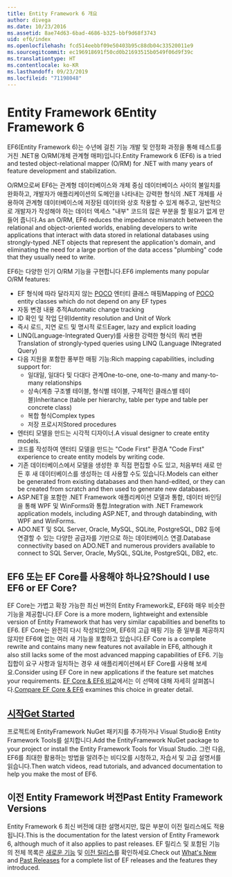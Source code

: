 ```yaml
---
title: Entity Framework 6 개요
author: divega
ms.date: 10/23/2016
ms.assetid: 8ae74d63-6bad-4686-b325-bbf9d68f3743
uid: ef6/index
ms.openlocfilehash: fcd514eebbf09e50403b95c88db04c33520011e9
ms.sourcegitcommit: ec196918691f50cd0b21693515b0549f06d9f39c
ms.translationtype: HT
ms.contentlocale: ko-KR
ms.lasthandoff: 09/23/2019
ms.locfileid: "71198048"
---
```

# <a name="entity-framework-6"></a><span data-ttu-id="aa418-102">Entity Framework 6</span><span class="sxs-lookup"><span data-stu-id="aa418-102">Entity Framework 6</span></span>
<span data-ttu-id="aa418-103">EF6(Entity Framework 6)는 수년에 걸친 기능 개발 및 안정화 과정을 통해 테스트를 거친 .NET용 O/RM(개체 관계형 매퍼)입니다.</span><span class="sxs-lookup"><span data-stu-id="aa418-103">Entity Framework 6 (EF6) is a tried and tested object-relational mapper (O/RM) for .NET with many years of feature development and stabilization.</span></span>

<span data-ttu-id="aa418-104">O/RM으로써 EF6는 관계형 데이터베이스와 개체 중심 데이터베이스 사이의 불일치를 완화하고, 개발자가 애플리케이션의 도메인을 나타내는 강력한 형식의 .NET 개체를 사용하여 관계형 데이터베이스에 저장된 데이터와 상호 작용할 수 있게 해주고, 일반적으로 개발자가 작성해야 하는 데이터 액세스 "내부" 코드의 많은 부분을 할 필요가 없게 만들어 줍니다.</span><span class="sxs-lookup"><span data-stu-id="aa418-104">As an O/RM, EF6 reduces the impedance mismatch between the relational and object-oriented worlds, enabling developers to write applications that interact with data stored in relational databases using strongly-typed .NET objects that represent the application's domain, and eliminating the need for a large portion of the data access "plumbing" code that they usually need to write.</span></span>

<span data-ttu-id="aa418-105">EF6는 다양한 인기 O/RM 기능을 구현합니다.</span><span class="sxs-lookup"><span data-stu-id="aa418-105">EF6 implements many popular O/RM features:</span></span>
- <span data-ttu-id="aa418-106">EF 형식에 따라 달라지지 않는 [POCO](~/ef6/resources/glossary.md#poco) 엔터티 클래스 매핑</span><span class="sxs-lookup"><span data-stu-id="aa418-106">Mapping of [POCO](~/ef6/resources/glossary.md#poco) entity classes which do not depend on any EF types</span></span>
- <span data-ttu-id="aa418-107">자동 변경 내용 추적</span><span class="sxs-lookup"><span data-stu-id="aa418-107">Automatic change tracking</span></span>
- <span data-ttu-id="aa418-108">ID 확인 및 작업 단위</span><span class="sxs-lookup"><span data-stu-id="aa418-108">Identity resolution and Unit of Work</span></span>
- <span data-ttu-id="aa418-109">즉시 로드, 지연 로드 및 명시적 로드</span><span class="sxs-lookup"><span data-stu-id="aa418-109">Eager, lazy and explicit loading</span></span>
- <span data-ttu-id="aa418-110">LINQ(Language-Integrated Query)를 사용한 강력한 형식의 쿼리 변환</span><span class="sxs-lookup"><span data-stu-id="aa418-110">Translation of strongly-typed queries using LINQ (Language INtegrated Query)</span></span>
- <span data-ttu-id="aa418-111">다음 지원을 포함한 풍부한 매핑 기능:</span><span class="sxs-lookup"><span data-stu-id="aa418-111">Rich mapping capabilities, including support for:</span></span>
  - <span data-ttu-id="aa418-112">일대일, 일대다 및 다대다 관계</span><span class="sxs-lookup"><span data-stu-id="aa418-112">One-to-one, one-to-many and many-to-many relationships</span></span>
  - <span data-ttu-id="aa418-113">상속(계층 구조별 테이블, 형식별 테이블, 구체적인 클래스별 테이블)</span><span class="sxs-lookup"><span data-stu-id="aa418-113">Inheritance (table per hierarchy, table per type and table per concrete class)</span></span>
  - <span data-ttu-id="aa418-114">복합 형식</span><span class="sxs-lookup"><span data-stu-id="aa418-114">Complex types</span></span>
  - <span data-ttu-id="aa418-115">저장 프로시저</span><span class="sxs-lookup"><span data-stu-id="aa418-115">Stored procedures</span></span>
- <span data-ttu-id="aa418-116">엔터티 모델을 만드는 시각적 디자이너.</span><span class="sxs-lookup"><span data-stu-id="aa418-116">A visual designer to create entity models.</span></span>
- <span data-ttu-id="aa418-117">코드를 작성하여 엔터티 모델을 만드는 "Code First" 환경</span><span class="sxs-lookup"><span data-stu-id="aa418-117">A "Code First" experience to create entity models by writing code.</span></span>
- <span data-ttu-id="aa418-118">기존 데이터베이스에서 모델을 생성한 후 직접 편집할 수도 있고, 처음부터 새로 만든 후 새 데이터베이스를 생성하는 데 사용할 수도 있습니다.</span><span class="sxs-lookup"><span data-stu-id="aa418-118">Models can either be generated from existing databases and then hand-edited, or they can be created from scratch and then used to generate new databases.</span></span>
- <span data-ttu-id="aa418-119">ASP.NET을 포함한 .NET Framework 애플리케이션 모델과 통합, 데이터 바인딩을 통해 WPF 및 WinForms와 통합.</span><span class="sxs-lookup"><span data-stu-id="aa418-119">Integration with .NET Framework application models, including ASP.NET, and through databinding, with WPF and WinForms.</span></span>
- <span data-ttu-id="aa418-120">ADO.NET 및 SQL Server, Oracle, MySQL, SQLite, PostgreSQL, DB2 등에 연결할 수 있는 다양한 공급자를 기반으로 하는 데이터베이스 연결.</span><span class="sxs-lookup"><span data-stu-id="aa418-120">Database connectivity based on ADO.NET and numerous providers available to connect to SQL Server, Oracle, MySQL, SQLite, PostgreSQL, DB2, etc.</span></span>

## <a name="should-i-use-ef6-or-ef-core"></a><span data-ttu-id="aa418-121">EF6 또는 EF Core를 사용해야 하나요?</span><span class="sxs-lookup"><span data-stu-id="aa418-121">Should I use EF6 or EF Core?</span></span>

<span data-ttu-id="aa418-122">EF Core는 가볍고 확장 가능한 최신 버전의 Entity Framework로, EF6와 매우 비슷한 기능을 제공합니다.</span><span class="sxs-lookup"><span data-stu-id="aa418-122">EF Core is a more modern, lightweight and extensible version of Entity Framework that has very similar capabilities and benefits to EF6.</span></span>
<span data-ttu-id="aa418-123">EF Core는 완전히 다시 작성되었으며, EF6의 고급 매핑 기능 중 일부를 제공하지 않지만 EF6에 없는 여러 새 기능을 포함하고 있습니다.</span><span class="sxs-lookup"><span data-stu-id="aa418-123">EF Core is a complete rewrite and contains many new features not available in EF6, although it also still lacks some of the most advanced mapping capabilities of EF6.</span></span>
<span data-ttu-id="aa418-124">기능 집합이 요구 사항과 일치하는 경우 새 애플리케이션에서 EF Core를 사용해 보세요.</span><span class="sxs-lookup"><span data-stu-id="aa418-124">Consider using EF Core in new applications if the feature set matches your requirements.</span></span>
<span data-ttu-id="aa418-125">[EF Core & EF6 비교](xref:efcore-and-ef6/index)에서는 이 선택에 대해 자세히 살펴봅니다.</span><span class="sxs-lookup"><span data-stu-id="aa418-125">[Compare EF Core & EF6](xref:efcore-and-ef6/index) examines this choice in greater detail.</span></span>

## <a name="get-startedef6get-startedmd"></a>[<span data-ttu-id="aa418-126">시작</span><span class="sxs-lookup"><span data-stu-id="aa418-126">Get Started</span></span>](~/ef6/get-started.md)

<span data-ttu-id="aa418-127">프로젝트에 EntityFramework NuGet 패키지를 추가하거나 Visual Studio용 Entity Framework Tools를 설치합니다.</span><span class="sxs-lookup"><span data-stu-id="aa418-127">Add the EntityFramework NuGet package to your project or install the Entity Framework Tools for Visual Studio.</span></span> <span data-ttu-id="aa418-128">그런 다음, EF6를 최대한 활용하는 방법을 알려주는 비디오를 시청하고, 자습서 및 고급 설명서를 읽습니다.</span><span class="sxs-lookup"><span data-stu-id="aa418-128">Then watch videos, read tutorials, and advanced documentation to help you make the most of EF6.</span></span>

## <a name="past-entity-framework-versions"></a><span data-ttu-id="aa418-129">이전 Entity Framework 버전</span><span class="sxs-lookup"><span data-stu-id="aa418-129">Past Entity Framework Versions</span></span>

<span data-ttu-id="aa418-130">Entity Framework 6 최신 버전에 대한 설명서지만, 많은 부분이 이전 릴리스에도 적용됩니다.</span><span class="sxs-lookup"><span data-stu-id="aa418-130">This is the documentation for the latest version of Entity Framework 6, although much of it also applies to past releases.</span></span>
<span data-ttu-id="aa418-131">EF 릴리스 및 포함된 기능의 전체 목록은 [새로운 기능](~/ef6/what-is-new/index.md) 및 [이전 릴리스](~/ef6/what-is-new/past-releases.md)를 확인하세요.</span><span class="sxs-lookup"><span data-stu-id="aa418-131">Check out [What's New](~/ef6/what-is-new/index.md) and [Past Releases](~/ef6/what-is-new/past-releases.md) for a complete list of EF releases and the features they introduced.</span></span>
